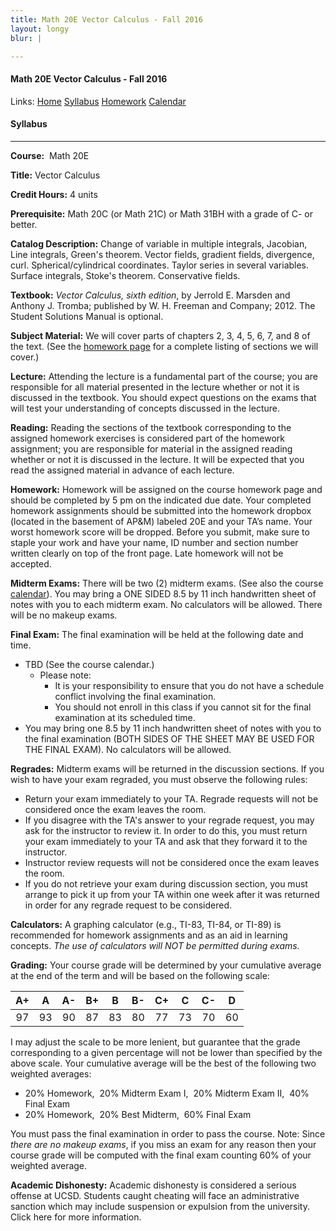 ```yaml
---
title: Math 20E Vector Calculus - Fall 2016
layout: longy
blur: |

---
```

#### Math 20E Vector Calculus - Fall 2016
  Links: [Home][math20eHome]    [Syllabus][math20eSyl]    [Homework][math20eHW]    [Calendar][math20eCal]
    
   [math20eHome]:http://thanghuynh.org/teaching/math20e_f16.html
   [math20eSyl]:http://thanghuynh.org/teaching/math20e_f16_syllabus.html  
   [math20eHW]:http://thanghuynh.org/teaching/math20e_f16_hw.html  
   [math20eCal]:http://thanghuynh.org/teaching/math20e_f16_cal.html  


#### Syllabus
---

**Course:**  Math 20E

**Title:** Vector Calculus

**Credit Hours:** 4 units

**Prerequisite:** Math 20C (or Math 21C) or Math 31BH with a grade of C- or better.

**Catalog Description:** Change of variable in multiple integrals, Jacobian, Line integrals, Green's theorem. Vector fields, gradient fields, divergence, curl. Spherical/cylindrical coordinates. Taylor series in several variables. Surface integrals, Stoke's theorem. Conservative fields.

**Textbook:** *Vector Calculus, sixth edition*, by Jerrold E. Marsden and Anthony J. Tromba; published by W. H. Freeman and Company; 2012. The Student Solutions Manual is optional.

**Subject Material:** We will cover parts of chapters 2, 3, 4, 5, 6, 7, and 8 of the text. (See the [homework page][math20eHW] for a complete listing of sections we will cover.)

**Lecture:** Attending the lecture is a fundamental part of the course; you are responsible for all material presented in the lecture whether or not it is discussed in the textbook. You should expect questions on the exams that will test your understanding of concepts discussed in the lecture.

**Reading:** Reading the sections of the textbook corresponding to the assigned homework exercises is considered part of the homework assignment; you are responsible for material in the assigned reading whether or not it is discussed in the lecture. It will be expected that you read the assigned material in advance of each lecture.

**Homework:** Homework will be assigned on the course homework page and should be completed by 5 pm on the indicated due date. Your completed homework assignments should be submitted into the homework dropbox (located in the basement of AP&M) labeled 20E and your TA’s name. Your worst homework score will be dropped. Before you submit, make sure to staple your work and have your name, ID number and section number written clearly on top of the front page. Late homework will not be accepted.

**Midterm Exams:** There will be two (2) midterm exams. (See also the course [calendar][math20eCal]). You may bring a ONE SIDED 8.5 by 11 inch handwritten sheet of notes with you to each midterm exam. No calculators will be allowed.  There will be no makeup exams.

**Final Exam:** The final examination will be held at the following date and time.  

* TBD (See the course calendar.)  
  * Please note:  
    * It is your responsibility to ensure that you do not have a schedule conflict involving the final examination.  
    * You should not enroll in this class if you cannot sit for the final examination at its scheduled time.  
* You may bring one 8.5 by 11 inch handwritten sheet of notes with you to the final examination (BOTH SIDES OF THE SHEET MAY BE USED FOR THE FINAL EXAM). No calculators will be allowed.  

**Regrades:** Midterm exams will be returned in the discussion sections. If you wish to have your exam regraded, you must observe the following rules:  

* Return your exam immediately to your TA. Regrade requests will not be considered once the exam leaves the room.  
* If you disagree with the TA's answer to your regrade request, you may ask for the instructor to review it. In order to do this, you must return your exam immediately to your TA and ask that they forward it to the instructor.  
* Instructor review requests will not be considered once the exam leaves the room.  
* If you do not retrieve your exam during discussion section, you must arrange to pick it up from your TA within one week after it was returned in order for any regrade request to be considered.  

**Calculators:** A graphing calculator (e.g., TI-83, TI-84, or TI-89) is recommended for homework assignments and as an aid in learning concepts. *The use of calculators will NOT be permitted during exams.*  

**Grading:** Your course grade will be determined by your cumulative average at the end of the term and will be based on the following scale:

|A+   | A   |A-   |B+	  |B	|B-   |C+   |C	  |C-	|D    |  
|:---:|:---:|:---:|:---:|:---:|:---:|:---:|:---:|:---:|:---:|  
|97   |93   |90   |87   |83	|80   |77   |73   |70	|60   |  

I may adjust the scale to be more lenient, but guarantee that the grade corresponding to a given percentage will not be lower than specified by the above scale. Your cumulative average will be the best of the following two weighted averages:  
* 20% Homework,  20% Midterm Exam I,  20% Midterm Exam II,  40% Final Exam  
* 20% Homework,  20% Best Midterm,  60% Final Exam  

You must pass the final examination in order to pass the course. Note: Since *there are no makeup exams*, if you miss an exam for any reason then your course grade will be computed with the final exam counting 60% of your weighted average.

**Academic Dishonesty:** Academic dishonesty is considered a serious offense at UCSD. Students caught cheating will face an administrative sanction which may include suspension or expulsion from the university. Click here for more information.
